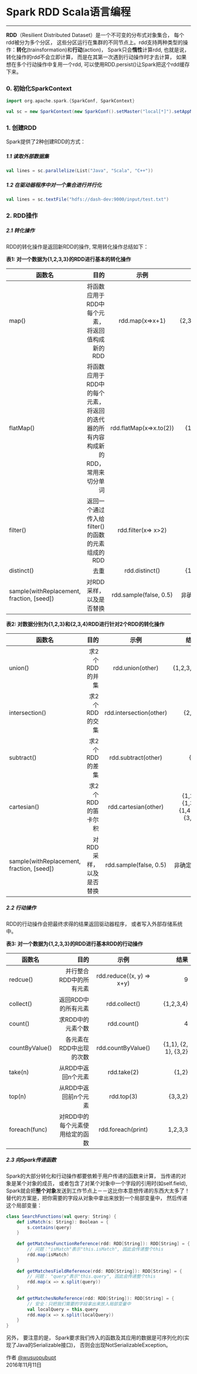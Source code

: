 # Spark RDD Scala语言编程

------

**RDD**（Resilient Distributed Dataset）是一个不可变的分布式对象集合， 每个rdd被分为多个分区， 这些分区运行在集群的不同节点上。rdd支持两种类型的操作：**转化**(trainsformation)和**行动**(action)， Spark只会**惰性**计算rdd, 也就是说， 转化操作的rdd不会立即计算， 而是在其第一次遇到行动操作时才去计算， 如果想在多个行动操作中复用一个rdd, 可以使用RDD.persist()让Spark把这个rdd缓存下来。

### 0. 初始化SparkContext
```scala
import org.apache.spark.{SparkConf, SparkContext}

val sc = new SparkContext(new SparkConf().setMaster("local[*]").setAppName("spark-rdd-demo"))
```

### 1. 创建RDD
Spark提供了2种创建RDD的方式：
##### 1.1 读取外部数据集
``` scala
val lines = sc.parallelize(List("Java", "Scala", "C++"))
```
##### 1.2 在驱动器程序中对一个集合进行并行化
``` scala
val lines = sc.textFile("hdfs://dash-dev:9000/input/test.txt")
```

### 2. RDD操作
##### 2.1 转化操作
RDD的转化操作是返回新RDD的操作, 常用转化操作总结如下：

**表1: 对一个数据为{1,2,3,3}的RDD进行基本的转化操作**

| 函数名     | 目的     |  示例   | 结果 |
| --------  | -----:  | :----:  | --: |
| map()     | 将函数应用于RDD中每个元素， 将返回值构成新的RDD| rdd.map(x=>x+1) | {2,3,4,5}
| flatMap() |   将函数应用于RDD中的每个元素， 将返回的迭代器的所有内容构成新的RDD， 常用来切分单词  | rdd.flatMap(x=>x.to(2))  | {1,2,2}|
| filter()  | 返回一个通过传入给filter()的函数的元素组成的RDD   |  rdd.filter(x=> x>2)  | {3,3}|
| distinct()| 去重 | rdd.distinct()  |{1,2,3} |
| sample(withReplacement, fraction, [seed])  |    对RDD采样， 以及是否替换  |  rdd.sample(false, 0.5)  | 非确定的|

**表2: 对数据分别为{1,2,3}和{2,3,4}RDD进行针对2个RDD的转化操作**

| 函数名     | 目的     |  示例   | 结果 |
| --------  | -----:  | :----:  | --: |
| union()    | 求2个RDD的并集| rdd.union(other)| {1,2,3,4}
| intersection() | 求2个RDD的交集 | rdd.intersection(other)  | {2,3}|
| subtract()  | 求2个RDD的差集   | rdd.subtract(other)  | {1}|
| cartesian() | 求2个RDD的笛卡尔积 | rdd.cartesian(other)  |{1,2}, {1,3}, {1,4}...{3,4} |
| sample(withReplacement, fraction, [seed])  |    对RDD采样， 以及是否替换  |  rdd.sample(false, 0.5)  | 非确定的|

##### 2.2 行动操作
RDD的行动操作会把最终求得的结果返回驱动器程序， 或者写入外部存储系统中。

**表3: 对一个数据为{1,2,3,3}的RDD进行基本RDD的行动操作**

| 函数名     | 目的     |  示例   | 结果 |
| --------  | -----:  | :----:  | --: |
| redcue()  | 并行整合RDD中的所有元素| rdd.reduce((x, y) => x+y) |9 |
| collect() | 返回RDD中的所有元素| rdd.collect()| {1,2,3,4}
| count() | 求RDD中的元素个数 | rdd.count()  | 4|
| countByValue()  | 各元素在RDD中出现的次数   | rdd.countByValue()  | {1,1}, {2, 1}, {3,2}|
| take(n) | 从RDD中返回n个元素 | rdd.take(2)  |{1,2}|
| top(n)|  从RDD中返回前n个元素 |  rdd.top(3)  | {3,3,2}|
| foreach(func)|  对RDD中的每个元素使用给定的函数|  rdd.foreach(print)  | 1,2,3,3|

##### 2.3 向Spark传递函数
Spark的大部分转化和行动操作都要依赖于用户传递的函数来计算， 当传递的对象是某个对象的成员， 或者包含了对某个对象中一个字段的引用时(如self.field), Spark就会把**整个对象**发送到工作节点上－－这比你本意想传递的东西大太多了！替代的方案是，把你需要的字段从对象中拿出来放到一个局部变量中， 然后传递这个局部变量：

```scala
class SearchFunctions(val query: String) {
	def isMatch(s: String): Boolean = {
		s.contains(query)
	}
	
	def getMatchesFunctionReference(rdd: RDD[String]): RDD[String] = {
		// 问题："isMatch"表示"this.isMatch", 因此会传递整个this
		rdd.map(isMatch)
	}
	
	def getMatchesFieldReference(rdd: RDD[String]): RDD[String] = {
		// 问题： "query"表示"this.query", 因此会传递整个this
		rdd.map(x => x.split(query))
	}
	
	def getMatchesNoReference(rdd: RDD[String]): RDD[String] = {
		// 安全：只把我们需要的字段拿出来放入局部变量中
		val localQuery = this.query
		rdd.map(x => x.split(localQuery))
	}
}
```
另外， 要注意的是， Spark要求我们传入的函数及其应用的数据是可序列化的(实现了Java的Serializable接口)， 否则会出现NotSerializableException。



作者 [@wusuopubupt][1]   
2016年11月11日    

[1]: http://github.com/wusuopubupt


